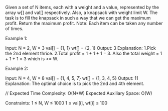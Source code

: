 Given a set of N items, each with a weight and a value, represented by the array w[] and val[] respectively. Also, a knapsack with weight limit W.
The task is to fill the knapsack in such a way that we can get the maximum profit. Return the maximum profit.
Note: Each item can be taken any number of times.

 

Example 1:

Input: N = 2, W = 3
val[] = {1, 1}
wt[] = {2, 1}
Output: 3
Explanation: 
1.Pick the 2nd element thrice.
2.Total profit = 1 + 1 + 1 = 3. Also the total 
  weight = 1 + 1 + 1  = 3 which is <= W.
 

Example 2:

Input: N = 4, W = 8
val[] = {1, 4, 5, 7}
wt[] = {1, 3, 4, 5}
Output: 11
Explanation: The optimal choice is to 
pick the 2nd and 4th element.



//
Expected Time Complexity: O(N*W)
Expected Auxiliary Space: O(W)

 

Constraints:
1 ≤ N, W ≤ 1000
1 ≤ val[i], wt[i] ≤ 100
